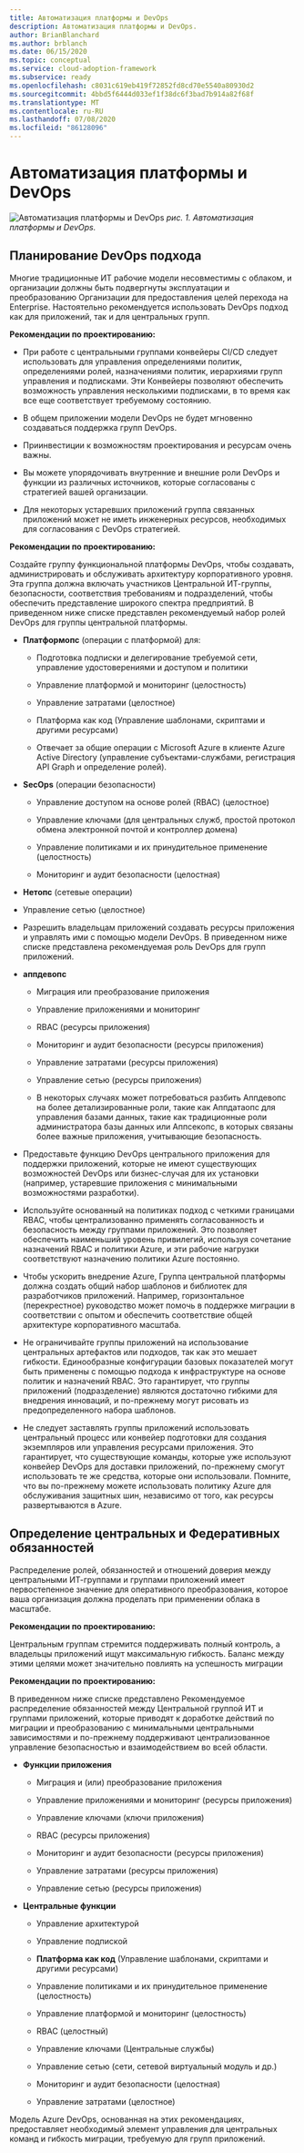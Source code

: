 ```yaml
---
title: Автоматизация платформы и DevOps
description: Автоматизация платформы и DevOps.
author: BrianBlanchard
ms.author: brblanch
ms.date: 06/15/2020
ms.topic: conceptual
ms.service: cloud-adoption-framework
ms.subservice: ready
ms.openlocfilehash: c8031c619eb419f72852fd8cd70e5540a80930d2
ms.sourcegitcommit: 4bbd5f6444d033ef1f38dc6f3bad7b914a82f68f
ms.translationtype: MT
ms.contentlocale: ru-RU
ms.lasthandoff: 07/08/2020
ms.locfileid: "86128096"
---
```

# <a name="platform-automation-and-devops"></a>Автоматизация платформы и DevOps

![Автоматизация платформы и DevOps ](./media/DevOps.png)
 _рис. 1. Автоматизация платформы и DevOps._

## <a name="planning-for-a-devops-approach"></a>Планирование DevOps подхода

Многие традиционные ИТ рабочие модели несовместимы с облаком, и организации должны быть подвергнуты эксплуатации и преобразованию Организации для предоставления целей перехода на Enterprise. Настоятельно рекомендуется использовать DevOps подход как для приложений, так и для центральных групп.

**Рекомендации по проектированию:**

- При работе с центральными группами конвейеры CI/CD следует использовать для управления определениями политик, определениями ролей, назначениями политик, иерархиями групп управления и подписками. Эти Конвейеры позволяют обеспечить возможность управления несколькими подписками, в то время как все еще соответствует требуемому состоянию.

- В общем приложении модели DevOps не будет мгновенно создаваться поддержка групп DevOps.

- Приинвестиции к возможностям проектирования и ресурсам очень важны.

- Вы можете упорядочивать внутренние и внешние роли DevOps и функции из различных источников, которые согласованы с стратегией вашей организации.

- Для некоторых устаревших приложений группа связанных приложений может не иметь инженерных ресурсов, необходимых для согласования с DevOps стратегией.

<!-- cSpell:ignore PlatformOps SecOps NetOps AppDevOps AppDataOps AppSecOps -->

**Рекомендации по проектированию:**

Создайте группу функциональной платформы DevOps, чтобы создавать, администрировать и обслуживать архитектуру корпоративного уровня. Эта группа должна включать участников Центральной ИТ-группы, безопасности, соответствия требованиям и подразделений, чтобы обеспечить представление широкого спектра предприятий. В приведенном ниже списке представлен рекомендуемый набор ролей DevOps для группы центральной платформы.

- **Платформопс** (операции с платформой) для:

  - Подготовка подписки и делегирование требуемой сети, управление удостоверениями и доступом и политики

  - Управление платформой и мониторинг (целостность)

  - Управление затратами (целостное)

  - Платформа как код (Управление шаблонами, скриптами и другими ресурсами)

  - Отвечает за общие операции с Microsoft Azure в клиенте Azure Active Directory (управление субъектами-службами, регистрация API Graph и определение ролей).

- **SecOps** (операции безопасности)

  - Управление доступом на основе ролей (RBAC) (целостное)

  - Управление ключами (для центральных служб, простой протокол обмена электронной почтой и контроллер домена)

  - Управление политиками и их принудительное применение (целостность)

  - Мониторинг и аудит безопасности (целостная)

- **Нетопс** (сетевые операции)

- Управление сетью (целостное)

- Разрешить владельцам приложений создавать ресурсы приложения и управлять ими с помощью модели DevOps. В приведенном ниже списке представлена рекомендуемая роль DevOps для групп приложений.

- **аппдевопс**

  - Миграция или преобразование приложения

  - Управление приложениями и мониторинг

  - RBAC (ресурсы приложения)

  - Мониторинг и аудит безопасности (ресурсы приложения)

  - Управление затратами (ресурсы приложения)

  - Управление сетью (ресурсы приложения)

  - В некоторых случаях может потребоваться разбить Аппдевопс на более детализированные роли, такие как Аппдатаопс для управления базами данных, такие как традиционные роли администратора базы данных или Аппсекопс, в которых связаны более важные приложения, учитывающие безопасность.

- Предоставьте функцию DevOps центрального приложения для поддержки приложений, которые не имеют существующих возможностей DevOps или бизнес-случая для их установки (например, устаревшие приложения с минимальными возможностями разработки).

- Используйте основанный на политиках подход с четкими границами RBAC, чтобы централизованно применять согласованность и безопасность между группами приложений. Это позволяет обеспечить наименьший уровень привилегий, используя сочетание назначений RBAC и политики Azure, и эти рабочие нагрузки соответствуют назначению политики Azure постоянно.

- Чтобы ускорить внедрение Azure, Группа центральной платформы должна создать общий набор шаблонов и библиотек для разработчиков приложений. Например, горизонтальное (перекрестное) руководство может помочь в поддержке миграции в соответствии с опытом и обеспечить соответствие общей архитектуре корпоративного масштаба.

- Не ограничивайте группы приложений на использование центральных артефактов или подходов, так как это мешает гибкости. Единообразные конфигурации базовых показателей могут быть применены с помощью подхода к инфраструктуре на основе политик и назначений RBAC. Это гарантирует, что группы приложений (подразделение) являются достаточно гибкими для внедрения инноваций, и по-прежнему могут рисовать из предопределенного набора шаблонов.

- Не следует заставлять группы приложений использовать центральный процесс или конвейер подготовки для создания экземпляров или управления ресурсами приложения. Это гарантирует, что существующие команды, которые уже используют конвейер DevOps для доставки приложений, по-прежнему смогут использовать те же средства, которые они использовали. Помните, что вы по-прежнему можете использовать политику Azure для обслуживания защитных шин, независимо от того, как ресурсы развертываются в Azure.

## <a name="define-central-and-federated-responsibilities"></a>Определение центральных и Федеративных обязанностей

Распределение ролей, обязанностей и отношений доверия между центральными ИТ-группами и группами приложений имеет первостепенное значение для оперативного преобразования, которое ваша организация должна проделать при применении облака в масштабе.

**Рекомендации по проектированию:**

Центральным группам стремится поддерживать полный контроль, а владельцы приложений ищут максимальную гибкость. Баланс между этими целями может значительно повлиять на успешность миграции

**Рекомендации по проектированию:**

В приведенном ниже списке представлено Рекомендуемое распределение обязанностей между Центральной группой ИТ и группами приложений, которые приводят к доработке действий по миграции и преобразованию с минимальными центральными зависимостями и по-прежнему поддерживают централизованное управление безопасностью и взаимодействием во всей области.

- **Функции приложения**

  - Миграция и (или) преобразование приложения

  - Управление приложениями и мониторинг (ресурсы приложения)

  - Управление ключами (ключи приложения)

  - RBAC (ресурсы приложения)

  - Мониторинг и аудит безопасности (ресурсы приложения)

  - Управление затратами (ресурсы приложения)

  - Управление сетью (ресурсы приложения)

- **Центральные функции**

  - Управление архитектурой

  - Управление подпиской

  - **Платформа как код** (Управление шаблонами, скриптами и другими ресурсами)

  - Управление политиками и их принудительное применение (целостность)

  - Управление платформой и мониторинг (целостность)

  - RBAC (целостный)

  - Управление ключами (Центральные службы)

  - Управление сетью (сети, сетевой виртуальный модуль и др.)

  - Мониторинг и аудит безопасности (целостная)

  - Управление затратами (целостное)

Модель Azure DevOps, основанная на этих рекомендациях, предоставляет необходимый элемент управления для центральных команд и гибкость миграции, требуемую для групп приложений.
